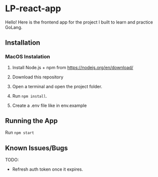 # LP-react-app
Hello! Here is the frontend app for the project I built to learn and practice GoLang. 
## Installation
### MacOS Instalation
  1. Install Node.js + npm from https://nodejs.org/en/download/


  2. Download this repository
  
  3. Open a terminal and open the project folder.

  4. Run `npm install`.

  5. Create a .env file like in env.example
## Running the App
  Run `npm start`


## Known Issues/Bugs
TODO:  
 - Refresh auth token once it expires.

